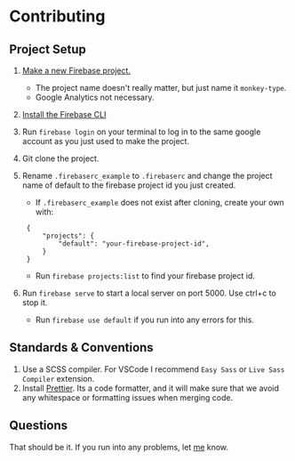 # Contributing

## Project Setup

1.  [Make a new Firebase project. ](https://console.firebase.google.com/u/0/)

    - The project name doesn't really matter, but just name it `monkey-type`.
    - Google Analytics not necessary.

2.  [Install the Firebase CLI](https://firebase.google.com/docs/cli)
3.  Run `firebase login` on your terminal to log in to the same google account as you just used to make the project.
4.  Git clone the project.
5.  Rename `.firebaserc_example` to `.firebaserc` and change the project name of default to the firebase project id you just created.

    - If `.firebaserc_example` does not exist after cloning, create your own with:

    ```.firebaserc
     {
         "projects": {
             "default": "your-firebase-project-id",
         }
     }
    ```

    - Run `firebase projects:list` to find your firebase project id.

6.  Run `firebase serve` to start a local server on port 5000. Use ctrl+c to stop it.
    - Run `firebase use default` if you run into any errors for this.

## Standards & Conventions

1. Use a SCSS compiler. For VSCode I recommend `Easy Sass` or `Live Sass Compiler` extension.
2. Install [Prettier](https://prettier.io/docs/en/install.html). Its a code formatter, and it will make sure that we avoid any whitespace or formatting issues when merging code.

## Questions

That should be it. If you run into any problems, let [me](https://github.com/Miodec) know.

